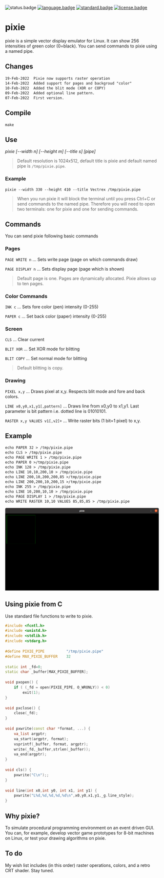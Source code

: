 ![status.badge] [![language.badge]][language.url] [![standard.badge]][standard.url] [![license.badge]][license.url]

# pixie

pixie is a simple vector display emulator for Linux. It can show 256 intensities of green
color (0=black). You can send commands to pixie using a named pipe. 

## Changes

~~~
19-Feb-2022  Pixie now supports raster operation
14-Feb-2022  Added support for pages and backgroud "color"
10-Feb-2022  Added the blit mode (XOR or COPY)
09-Feb-2022  Added optional line pattern.
07-Feb-2022  First version.
~~~

## Compile

~~~
make
~~~

## Use

*pixie [--width n] [--height m] [--title s] [pipe]*

 > Default resolution is 1024x512, default title is pixie
 > and default named pipe is `/tmp/pixie.pipe`.

### Example

~~~
pixie --width 330 --height 410 --title Vectrex /tmp/pixie.pipe
~~~

 > When you run pixie it will block the terminal until you press
 > Ctrl+C or send commands to the named pipe. Therefore you will 
 > need to open two terminals: one for pixie and one for sending 
 > commands.

## Commands 

You can send pixie following basic commands

### Pages

`PAGE WRITE n` ... Sets write page (page on which commands draw)

`PAGE DISPLAY n` ... Sets display page (page which is shown)

 > Default page is one. Pages are dynamically allocated. Pixie allows
   up to ten pages.

### Color Commands

`INK c` ... Sets fore color (pen) intensity (0-255)

`PAPER c` ... Set back color (paper) intensity (0-255)

### Screen

`CLS` ... Clear current

`BLIT XOR` ... Set XOR mode for blitting

`BLIT COPY` ... Set normal mode for blitting

 > Default blitting is copy.

### Drawing

`PIXEL x,y` ... Draws pixel at x,y. Respects blit mode and fore and back colors.

`LINE x0,y0,x1,y1[,pattern]` ... Draws line from x0,y0 to x1,y1. Last parameter is bit pattern i.e. dotted line is 01010101. 

`RASTER x,y VALUES v1[,v2]+` ... Write raster bits (1 bit=1 pixel) to x,y.

## Example

~~~
echo PAPER 32 > /tmp/pixie.pipe
echo CLS > /tmp/pixie.pipe
echo PAGE WRITE 1 > /tmp/pixie.pipe
echo PAPER 0 >/tmp/pixie.pipe
echo INK 128 > /tmp/pixie.pipe
echo LINE 10,10,200,10 > /tmp/pixie.pipe
echo LINE 200,10,200,200,85 >/tmp/pixie.pipe
echo LINE 200,200,10,200,15 >/tmp/pixie.pipe
echo INK 255 > /tmp/pixie.pipe
echo LINE 10,200,10,10 > /tmp/pixie.pipe
echo PAGE DISPLAY 1 > /tmp/pixie.pipe
echo WRITE RASTER 10,10 VALUES 85,85,85 > /tmp/pixie.pipe
~~~

![And voila...](img/pixie.png)

## Using pixie from C

Use standard file functions to write to pixie.

~~~cpp
#include <fcntl.h>
#include <unistd.h>
#include <stdlib.h>
#include <stdarg.h>

#define PIXIE_PIPE          "/tmp/pixie.pipe"
#define MAX_PIXIE_BUFFER    32

static int _fd=0;
static char _buffer[MAX_PIXIE_BUFFER];

void pxopen() {
    if ( (_fd = open(PIXIE_PIPE, O_WRONLY)) < 0)
        exit(1);
}

void pxclose() {
    close(_fd);
}

void pxwrite(const char *format, ...) {
    va_list argptr;
    va_start(argptr, format);
    vsprintf(_buffer, format, argptr);
    write(_fd,_buffer,strlen(_buffer));
    va_end(argptr);
}

void cls() {
    pxwrite("C\n");;
}

void line(int x0,int y0, int x1, int y1) {
    pxwrite("L%d,%d,%d,%d,%d\n",x0,y0,x1,y1,_g.line_style);
}
~~~

## Why pixie?

To simulate procedural programming environment on an event driven GUI. You can, for example, develop vector game prototypes for 8-bit machines on Linux, or test your drawing algorithms on pixie.

## To do

My wish list includes (in this order) raster operations, colors, and a retro CRT shader. Stay tuned.

[language.url]:   https://en.wikipedia.org/wiki/ANSI_C
[language.badge]: https://img.shields.io/badge/language-C-blue.svg

[standard.url]:   https://en.wikipedia.org/wiki/C89/
[standard.badge]: https://img.shields.io/badge/standard-C89-blue.svg

[license.url]:    https://github.com/tstih/libcpm3-z80/blob/main/LICENSE
[license.badge]:  https://img.shields.io/badge/license-MIT-blue.svg

[status.badge]:  https://img.shields.io/badge/status-stable-dkgreen.svg
